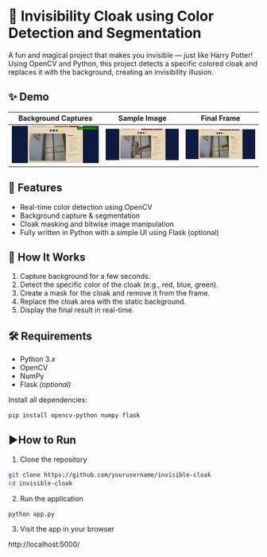 # 🧥 Invisibility Cloak using Color Detection and Segmentation

A fun and magical project that makes you invisible — just like Harry Potter!  
Using OpenCV and Python, this project detects a specific colored cloak and replaces it with the background, creating an invisibility illusion.

## ✨ Demo

| Background Captures | Sample Image | Final Frame |
|----------------|---------------------|-------------|
| ![](static/1.png) | ![](static/2.png) | ![](static/3.png) |


## 🚀 Features

- Real-time color detection using OpenCV
- Background capture & segmentation
- Cloak masking and bitwise image manipulation
- Fully written in Python with a simple UI using Flask (optional)

## 🧠 How It Works

1. Capture background for a few seconds.
2. Detect the specific color of the cloak (e.g., red, blue, green).
3. Create a mask for the cloak and remove it from the frame.
4. Replace the cloak area with the static background.
5. Display the final result in real-time.

<!-- ## 📁 Project Structure

├── cloak.py # Main script for the invisibility effect ├── static/ # Static files (CSS, captured images if any) ├── templates/ # HTML templates for UI ├── app.py # Flask app (optional for GUI) └── README.md # This file! -->


## 🛠️ Requirements

- Python 3.x
- OpenCV
- NumPy
- Flask *(optional)*

Install all dependencies:

```bash
pip install opencv-python numpy flask
``` 

## ▶️How to Run

1. Clone the repository

```bash
git clone https://github.com/yourusername/invisible-cloak
cd invisible-cloak
```

2. Run the application

```bash
python app.py
```

3. Visit the app in your browser

http://localhost:5000/
